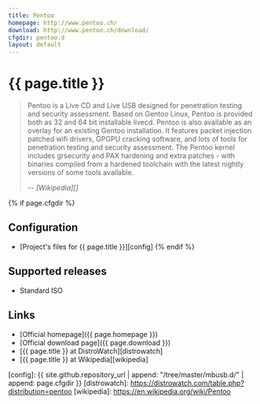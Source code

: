 ```yaml
---
title: Pentoo
homepage: http://www.pentoo.ch/
download: http://www.pentoo.ch/download/
cfgdir: pentoo.d
layout: default
---
```


# {{ page.title }}

> Pentoo is a Live CD and Live USB designed for penetration testing and security
> assessment. Based on Gentoo Linux, Pentoo is provided both as 32 and 64 bit
> installable livecd. Pentoo is also available as an overlay for an existing
> Gentoo installation. It features packet injection patched wifi drivers, GPGPU
> cracking software, and lots of tools for penetration testing and security
> assessment. The Pentoo kernel includes grsecurity and PAX hardening and extra
> patches - with binaries compiled from a hardened toolchain with the latest
> nightly versions of some tools available.
>
> -- <cite markdown="1">[Wikipedia][]</cite>


{% if page.cfgdir %}
## Configuration

- [Project's files for {{ page.title }}][config]
{% endif %}


## Supported releases

- Standard ISO


## Links

- [Official homepage]({{ page.homepage }})
- [Official download page]({{ page.download }})
- [{{ page.title }} at DistroWatch][distrowatch]
- [{{ page.title }} at Wikipedia][wikipedia]


[config]: {{ site.github.repository_url | append: "/tree/master/mbusb.d/" | append: page.cfgdir }}
[distrowatch]: https://distrowatch.com/table.php?distribution=pentoo
[wikipedia]: https://en.wikipedia.org/wiki/Pentoo
